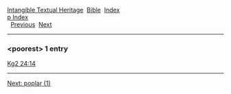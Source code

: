 [Intangible Textual Heritage](../../index)  [Bible](../index) 
[Index](index)   
[p Index](_p_)  
  [Previous](c08690)  [Next](c08692) 

------------------------------------------------------------------------

### &lt;poorest&gt; 1 entry

[Kg2 24:14](../kjv/kg2024.htm#014)  

------------------------------------------------------------------------

[Next: poplar (1)](c08692)

